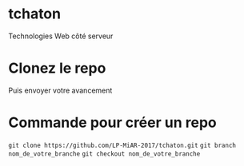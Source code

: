 # tchaton
Technologies Web côté serveur

# Clonez le repo
Puis envoyer votre avancement

# Commande pour créer un repo
``git clone https://github.com/LP-MiAR-2017/tchaton.git``
``git branch nom_de_votre_branche``
``git checkout nom_de_votre_branche ``
